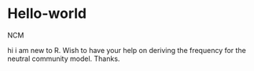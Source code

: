 
# Hello-world
NCM

hi 
i am new to R. Wish to have your help on deriving the frequency for the neutral community model. Thanks.
